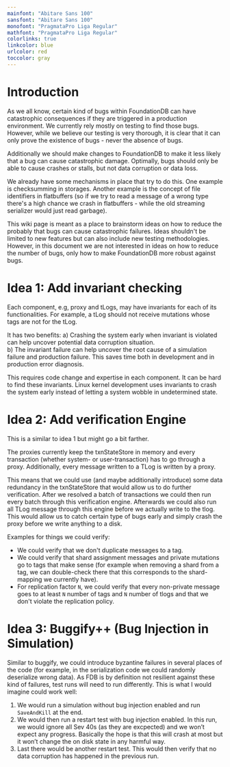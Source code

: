 ```yaml
---
mainfont: "Abitare Sans 100"
sansfont: "Abitare Sans 100"
monofont: "PragmataPro Liga Regular"
mathfont: "PragmataPro Liga Regular"
colorlinks: true
linkcolor: blue
urlcolor: red
toccolor: gray
---
```

# Introduction

As we all know, certain kind of bugs within FoundationDB can have catastrophic consequences if they are triggered in a production environment. We currently rely mostly on testing to find those bugs. However, while we believe our testing is very thorough, it is clear that it can only prove the existence of bugs - never the absence of bugs.

Additionally we should make changes to FoundationDB to make it less likely that a bug can cause catastrophic damage. Optimally, bugs should only be able to cause crashes or stalls, but not data corruption or data loss.

We already have some mechanisms in place that try to do this. One example is checksumming in storages. Another example is the concept of file identifiers in flatbuffers (so if we try to read a message of a wrong type there's a high chance we crash in flatbuffers - while the old streaming serializer would just read garbage).

This wiki page is meant as a place to brainstorm ideas on how to reduce the probably that bugs can cause catastrophic failures. Ideas shouldn't be limited to new features but can also include new testing methodologies. However, in this document we are not interested in ideas on how to reduce the number of bugs, only how to make FoundationDB more robust against bugs.

# Idea 1: Add invariant checking

Each component, e.g, proxy and tLogs, may have invariants for each of its functionalities. For example, a tLog should not receive mutations whose tags are not for the tLog. 

It has two benefits:
a) Crashing the system early when invariant is violated can help uncover potential data corruption situation.  
b) The invariant failure can help uncover the root cause of a simulation failure and production failure. This saves time both in development and in production error diagnosis.

This requires code change and expertise in each component. It can be hard to find these invariants. Linux kernel development uses invariants to crash the system early instead of letting a system wobble in undetermined state.

# Idea 2: Add verification Engine

This is a similar to idea 1 but might go a bit farther.

The proxies currently keep the txnStateStore in memory and every transaction (whether system- or user-transaction) has to go through a proxy. Additionally, every message written to a TLog is written by a proxy.

This means that we could use (and maybe additionally introduce) some data redundancy in the txnStateStore that would allow us to do further verification. After we resolved a batch of transactions we could then run every batch through this verification engine. Afterwards we could also run all TLog message through this engine before we actually write to the tlog. This would allow us to catch certain type of bugs early and simply crash the proxy before we write anything to a disk.

Examples for things we could verify:

* We could verify that we don't duplicate messages to a tag.
* We could verify that shard assignment messages and private mutations go to tags that make sense (for example when removing a shard from a tag, we can double-check there that this corresponds to the shard-mapping we currently have).
* For replication factor `N`, we could verify that every non-private message goes to at least `N` number of tags and `N` number of tlogs and that we don't violate the replication policy.

# Idea 3: Buggify++ (Bug Injection in Simulation)

Similar to buggify, we could introduce byzantine failures in several places of the code (for example, in the serialization code we could randomly deserialize wrong data). As FDB is by definition not resilient against these kind of failures, test runs will need to run differently. This is what I would imagine could work well:

1. We would run a simulation without bug injection enabled and run `SaveAndKill` at the end.
1. We would then run a restart test with bug injection enabled. In this run, we would ignore all Sev 40s (as they are excpected) and we won’t expect any progress. Basically the hope is that this will crash at most but it won’t change the on disk state in any harmful way.
1. Last there would be another restart test. This would then verify that no data corruption has happened in the previous run.

